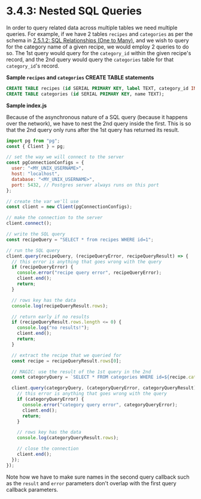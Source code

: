 # 3.4.3: Nested SQL Queries

In order to query related data across multiple tables we need multiple queries. For example, if we have 2 tables `recipes` and `categories` as per the schema in [2.5.1.2: SQL Relationships \(One to Many\)](../2.5-sql/2.5.1-sql-language/2.5.1.2-sql-relationships-one-to-many.md#introduction), and we wish to query for the category name of a given recipe, we would employ 2 queries to do so. The 1st query would query for the `category_id` within the given recipe's record, and the 2nd query would query the `categories` table for that `category_id`'s record.

**Sample `recipes` and `categories` CREATE TABLE statements**

```sql
CREATE TABLE recipes (id SERIAL PRIMARY KEY, label TEXT, category_id INTEGER);
CREATE TABLE categories (id SERIAL PRIMARY KEY, name TEXT);
```

**Sample index.js**

Because of the asynchronous nature of a SQL query \(because it happens over the network\), we have to nest the 2nd query inside the first. This is so that the 2nd query only runs after the 1st query has returned its result.

```javascript
import pg from "pg";
const { Client } = pg;

// set the way we will connect to the server
const pgConnectionConfigs = {
  user: "<MY_UNIX_USERNAME>",
  host: "localhost",
  database: "<MY_UNIX_USERNAME>",
  port: 5432, // Postgres server always runs on this port
};

// create the var we'll use
const client = new Client(pgConnectionConfigs);

// make the connection to the server
client.connect();

// write the SQL query
const recipeQuery = "SELECT * from recipes WHERE id=1";

// run the SQL query
client.query(recipeQuery, (recipeQueryError, recipeQueryResult) => {
  // this error is anything that goes wrong with the query
  if (recipeQueryError) {
    console.error("recipe query error", recipeQueryError);
    client.end();
    return;
  }

  // rows key has the data
  console.log(recipeQueryResult.rows);

  // return early if no results
  if (recipeQueryResult.rows.length <= 0) {
    console.log("no results!");
    client.end();
    return;
  }

  // extract the recipe that we queried for
  const recipe = recipeQueryResult.rows[0];

  // MAGIC: use the result of the 1st query in the 2nd
  const categoryQuery = `SELECT * FROM categories WHERE id=${recipe.category_id}`;

  client.query(categoryQuery, (categoryQueryError, categoryQueryResult) => {
    // this error is anything that goes wrong with the query
    if (categoryQueryError) {
      console.error("category query error", categoryQueryError);
      client.end();
      return;
    }

    // rows key has the data
    console.log(categoryQueryResult.rows);

    // close the connection
    client.end();
  });
});
```

Note how we have to make sure names in the second query callback such as the `result` and `error` parameters don't overlap with the first query callback parameters.
